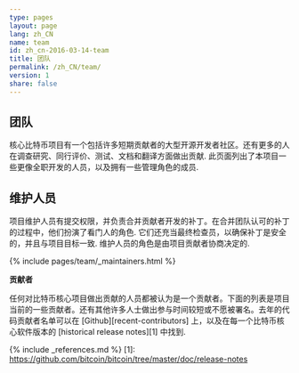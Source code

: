 ```yaml
---
type: pages
layout: page
lang: zh_CN
name: team
id: zh_cn-2016-03-14-team
title: 团队
permalink: /zh_CN/team/
version: 1
share: false
---
```


## 团队

核心比特币项目有一个包括许多短期贡献者的大型开源开发者社区。还有更多的人在调查研究、同行评价、测试、文档和翻译方面做出贡献.
此页面列出了本项目一些更像全职开发的人员，以及拥有一些管理角色的成员.

## 维护人员

项目维护人员有提交权限，并负责合并贡献者开发的补丁。在合并团队认可的补丁的过程中，他们扮演了看门人的角色. 它们还充当最终检查员，以确保补丁是安全的，并且与项目目标一致. 维护人员的角色是由项目贡献者协商决定的.
  
{% include pages/team/_maintainers.html %}

**贡献者**

任何对比特币核心项目做出贡献的人员都被认为是一个贡献者。下面的列表是项目当前的一些贡献者。还有其他许多人士做出参与时间较短或不愿被署名。去年的代码贡献者名单可以在 [Github][recent-contributors] 上，以及在每一个比特币核心软件版本的 [historical release notes][1] 中找到.
  
{% include _references.md %}
[1]: https://github.com/bitcoin/bitcoin/tree/master/doc/release-notes
